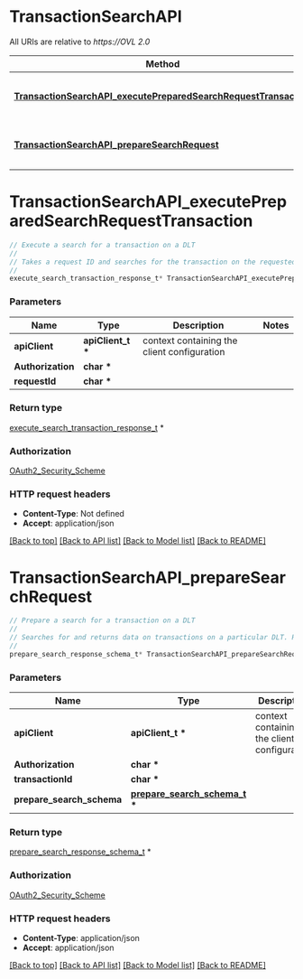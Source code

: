 # TransactionSearchAPI

All URIs are relative to *https://OVL 2.0*

Method | HTTP request | Description
------------- | ------------- | -------------
[**TransactionSearchAPI_executePreparedSearchRequestTransaction**](TransactionSearchAPI.md#TransactionSearchAPI_executePreparedSearchRequestTransaction) | **POST** /v2/execution/search/transaction | Execute a search for a transaction on a DLT
[**TransactionSearchAPI_prepareSearchRequest**](TransactionSearchAPI.md#TransactionSearchAPI_prepareSearchRequest) | **POST** /v2/preparation/search/transaction | Prepare a search for a transaction on a DLT


# **TransactionSearchAPI_executePreparedSearchRequestTransaction**
```c
// Execute a search for a transaction on a DLT
//
// Takes a request ID and searches for the transaction on the requested DLT
//
execute_search_transaction_response_t* TransactionSearchAPI_executePreparedSearchRequestTransaction(apiClient_t *apiClient, char * Authorization, char * requestId);
```

### Parameters
Name | Type | Description  | Notes
------------- | ------------- | ------------- | -------------
**apiClient** | **apiClient_t \*** | context containing the client configuration |
**Authorization** | **char \*** |  | 
**requestId** | **char \*** |  | 

### Return type

[execute_search_transaction_response_t](execute_search_transaction_response.md) *


### Authorization

[OAuth2_Security_Scheme](../README.md#OAuth2_Security_Scheme)

### HTTP request headers

 - **Content-Type**: Not defined
 - **Accept**: application/json

[[Back to top]](#) [[Back to API list]](../README.md#documentation-for-api-endpoints) [[Back to Model list]](../README.md#documentation-for-models) [[Back to README]](../README.md)

# **TransactionSearchAPI_prepareSearchRequest**
```c
// Prepare a search for a transaction on a DLT
//
// Searches for and returns data on transactions on a particular DLT. Returns a request ID for executing a transaction search on the requested DLT
//
prepare_search_response_schema_t* TransactionSearchAPI_prepareSearchRequest(apiClient_t *apiClient, char * Authorization, char * transactionId, prepare_search_schema_t * prepare_search_schema);
```

### Parameters
Name | Type | Description  | Notes
------------- | ------------- | ------------- | -------------
**apiClient** | **apiClient_t \*** | context containing the client configuration |
**Authorization** | **char \*** |  | 
**transactionId** | **char \*** |  | 
**prepare_search_schema** | **[prepare_search_schema_t](prepare_search_schema.md) \*** |  | 

### Return type

[prepare_search_response_schema_t](prepare_search_response_schema.md) *


### Authorization

[OAuth2_Security_Scheme](../README.md#OAuth2_Security_Scheme)

### HTTP request headers

 - **Content-Type**: application/json
 - **Accept**: application/json

[[Back to top]](#) [[Back to API list]](../README.md#documentation-for-api-endpoints) [[Back to Model list]](../README.md#documentation-for-models) [[Back to README]](../README.md)


